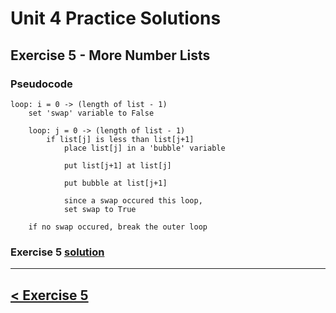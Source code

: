 # Unit 4 Practice Solutions

## **Exercise 5 - More Number Lists**

### Pseudocode

    loop: i = 0 -> (length of list - 1)
        set 'swap' variable to False

        loop: j = 0 -> (length of list - 1)
            if list[j] is less than list[j+1]
                place list[j] in a 'bubble' variable

                put list[j+1] at list[j]

                put bubble at list[j+1]

                since a swap occured this loop,
                set swap to True

        if no swap occured, break the outer loop

### Exercise 5 [solution](./solutions/exercise_5_solution.md)

---

## [< Exercise 5](../exercise_5.md)
